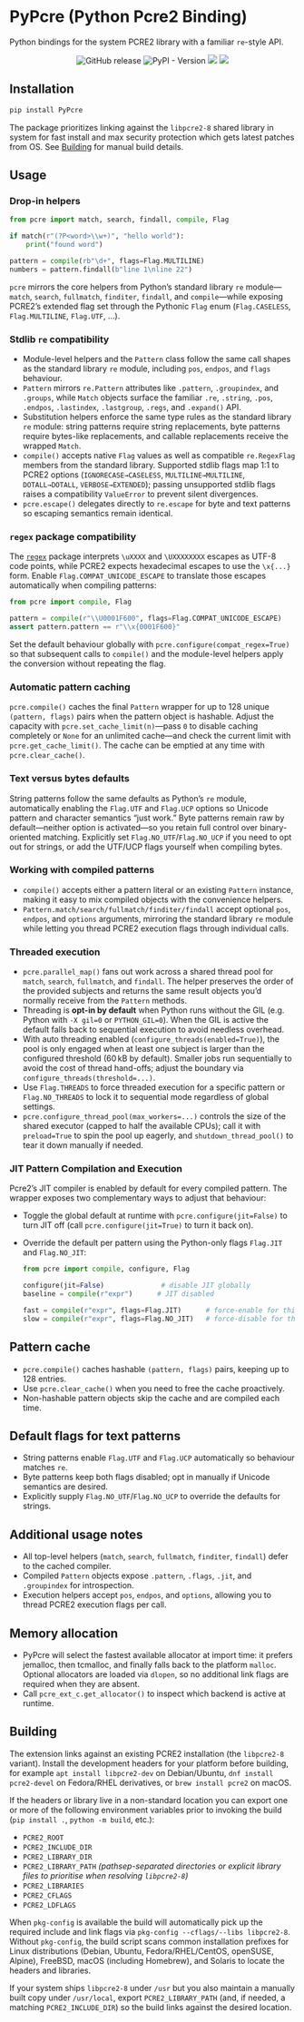 <!--
# SPDX-FileCopyrightText: 2025 ModelCloud.ai
# SPDX-FileCopyrightText: 2025 qubitium@modelcloud.ai
# SPDX-License-Identifier: Apache-2.0
# Contact: qubitium@modelcloud.ai, x.com/qubitium
-->

# PyPcre (Python Pcre2 Binding)

Python bindings for the system PCRE2 library with a familiar `re`-style API.

<p align="center">
    <a href="https://github.com/ModelCloud/PyPcre/releases" style="text-decoration:none;"><img alt="GitHub release" src="https://img.shields.io/github/release/ModelCloud/Pcre.svg"></a>
    <a href="https://pypi.org/project/PyPcre/" style="text-decoration:none;"><img alt="PyPI - Version" src="https://img.shields.io/pypi/v/PyPcre"></a>
    <!-- <a href="https://pepy.tech/projects/PyPcre" style="text-decoration:none;"><img src="https://static.pepy.tech/badge/PyPcre" alt="PyPI Downloads"></a> -->
    <a href="https://github.com/ModelCloud/PyPcre/blob/main/LICENSE"><img src="https://img.shields.io/pypi/l/PyPcre"></a>
    <a href="https://huggingface.co/modelcloud/"><img src="https://img.shields.io/badge/🤗%20Hugging%20Face-ModelCloud-%23ff8811.svg"></a>
</p>


## Installation

```bash
pip install PyPcre
```

The package prioritizes linking against the `libpcre2-8` shared library in system for fast install and max security protection which gets latest patches from OS. See [Building](#building) for manual build details.

## Usage

### Drop-in helpers

```python
from pcre import match, search, findall, compile, Flag

if match(r"(?P<word>\\w+)", "hello world"):
    print("found word")

pattern = compile(rb"\d+", flags=Flag.MULTILINE)
numbers = pattern.findall(b"line 1\nline 22")
```

`pcre` mirrors the core helpers from Python’s standard library `re` module—
`match`, `search`, `fullmatch`, `finditer`, `findall`, and `compile`—while
exposing PCRE2’s extended flag set through the Pythonic `Flag` enum
(`Flag.CASELESS`, `Flag.MULTILINE`, `Flag.UTF`, ...).

### Stdlib `re` compatibility

- Module-level helpers and the `Pattern` class follow the same call shapes as
  the standard library `re` module, including `pos`, `endpos`, and `flags`
  behaviour.
- `Pattern` mirrors `re.Pattern` attributes like `.pattern`, `.groupindex`,
  and `.groups`, while `Match` objects surface the familiar `.re`, `.string`,
  `.pos`, `.endpos`, `.lastindex`, `.lastgroup`, `.regs`, and `.expand()` API.
- Substitution helpers enforce the same type rules as the standard library
  `re` module: string patterns require string replacements, byte patterns
  require bytes-like replacements, and callable replacements receive the
  wrapped `Match`.
- `compile()` accepts native `Flag` values as well as compatible
  `re.RegexFlag` members from the standard library. Supported stdlib flags
  map 1:1 to PCRE2 options (`IGNORECASE→CASELESS`, `MULTILINE→MULTILINE`,
  `DOTALL→DOTALL`, `VERBOSE→EXTENDED`); passing unsupported stdlib flags
  raises a compatibility `ValueError` to prevent silent divergences.
- `pcre.escape()` delegates directly to `re.escape` for byte and text
  patterns so escaping semantics remain identical.

### `regex` package compatibility

The [`regex`](https://pypi.org/project/regex/) package interprets
`\uXXXX` and `\UXXXXXXXX` escapes as UTF-8 code points, while PCRE2 expects
hexadecimal escapes to use the `\x{...}` form. Enable `Flag.COMPAT_UNICODE_ESCAPE` to
translate those escapes automatically when compiling patterns:

```python
from pcre import compile, Flag

pattern = compile(r"\\U0001F600", flags=Flag.COMPAT_UNICODE_ESCAPE)
assert pattern.pattern == r"\\x{0001F600}"
```

Set the default behaviour globally with `pcre.configure(compat_regex=True)`
so that subsequent calls to `compile()` and the module-level helpers apply
the conversion without repeating the flag.

### Automatic pattern caching

`pcre.compile()` caches the final `Pattern` wrapper for up to 128
unique `(pattern, flags)` pairs when the pattern object is hashable. Adjust the capacity with `pcre.set_cache_limit(n)`—pass
`0` to disable caching completely or `None` for an unlimited cache—and
check the current limit with `pcre.get_cache_limit()`. The cache can be
emptied at any time with `pcre.clear_cache()`.

### Text versus bytes defaults

String patterns follow the same defaults as Python’s `re` module,
automatically enabling the `Flag.UTF` and `Flag.UCP` options so Unicode
pattern and character semantics “just work.” Byte patterns remain raw by
default—neither option is activated—so you retain full control over
binary-oriented matching. Explicitly set `Flag.NO_UTF`/`Flag.NO_UCP` if you
need to opt out for strings, or add the UTF/UCP flags yourself when compiling
bytes.

### Working with compiled patterns

- `compile()` accepts either a pattern literal or an existing `Pattern`
  instance, making it easy to mix compiled objects with the convenience
  helpers.
- `Pattern.match/search/fullmatch/finditer/findall` accept optional
  `pos`, `endpos`, and `options` arguments, mirroring the standard library
  `re` module while letting you thread PCRE2 execution flags through
  individual calls.

### Threaded execution

- `pcre.parallel_map()` fans out work across a shared thread pool for
  `match`, `search`, `fullmatch`, and `findall`. The helper preserves the
  order of the provided subjects and returns the same result objects you’d
  normally receive from the `Pattern` methods.
- Threading is **opt-in by default** when Python runs without the GIL
  (e.g. Python with `-X gil=0` or `PYTHON_GIL=0`). When the GIL is active the default falls
  back to sequential execution to avoid needless overhead.
- With auto threading enabled (`configure_threads(enabled=True)`), the pool
  is only engaged when at least one subject is larger than the configured
  threshold (60 kB by default). Smaller jobs run sequentially to avoid the
  cost of thread hand-offs; adjust the boundary via
  `configure_threads(threshold=...)`.
- Use `Flag.THREADS` to force threaded execution for a specific pattern or
  `Flag.NO_THREADS` to lock it to sequential mode regardless of global
  settings.
- `pcre.configure_thread_pool(max_workers=...)` controls the size of the
  shared executor (capped to half the available CPUs); call it with
  `preload=True` to spin the pool up eagerly, and `shutdown_thread_pool()`
  to tear it down manually if needed.

### JIT Pattern Compilation and Execution

Pcre2’s JIT compiler is enabled by default for every compiled pattern. The
wrapper exposes two complementary ways to adjust that behaviour:

- Toggle the global default at runtime with `pcre.configure(jit=False)` to
  turn JIT off (call `pcre.configure(jit=True)` to turn it back on).
- Override the default per pattern using the Python-only flags `Flag.JIT`
  and `Flag.NO_JIT`:

  ```python
  from pcre import compile, configure, Flag

  configure(jit=False)              # disable JIT globally
  baseline = compile(r"expr")      # JIT disabled

  fast = compile(r"expr", flags=Flag.JIT)      # force-enable for this pattern
  slow = compile(r"expr", flags=Flag.NO_JIT)   # force-disable for this pattern
  ```

## Pattern cache
- `pcre.compile()` caches hashable `(pattern, flags)` pairs, keeping up to 128 entries.
- Use `pcre.clear_cache()` when you need to free the cache proactively.
- Non-hashable pattern objects skip the cache and are compiled each time.

## Default flags for text patterns
- String patterns enable `Flag.UTF` and `Flag.UCP` automatically so behaviour matches `re`.
- Byte patterns keep both flags disabled; opt in manually if Unicode semantics are desired.
- Explicitly supply `Flag.NO_UTF`/`Flag.NO_UCP` to override the defaults for strings.

## Additional usage notes
- All top-level helpers (`match`, `search`, `fullmatch`, `finditer`, `findall`) defer to the cached compiler.
- Compiled `Pattern` objects expose `.pattern`, `.flags`, `.jit`, and `.groupindex` for introspection.
- Execution helpers accept `pos`, `endpos`, and `options`, allowing you to thread PCRE2 execution flags per call.

## Memory allocation
- PyPcre will select the fastest available allocator at import time: it
  prefers jemalloc, then tcmalloc, and finally falls back to the platform
  `malloc`. Optional allocators are loaded via `dlopen`, so no additional
  link flags are required when they are absent.
- Call `pcre_ext_c.get_allocator()` to inspect which backend is active at
  runtime.

## Building

The extension links against an existing PCRE2 installation (the `libpcre2-8`
variant). Install the development headers for your platform before building,
for example `apt install libpcre2-dev` on Debian/Ubuntu, `dnf install pcre2-devel`
on Fedora/RHEL derivatives, or `brew install pcre2` on macOS.

If the headers or library live in a non-standard location you can export one
or more of the following environment variables prior to invoking the build
(`pip install .`, `python -m build`, etc.):

- `PCRE2_ROOT`
- `PCRE2_INCLUDE_DIR`
- `PCRE2_LIBRARY_DIR`
- `PCRE2_LIBRARY_PATH` *(pathsep-separated directories or explicit library files to
  prioritise when resolving `libpcre2-8`)*
- `PCRE2_LIBRARIES`
- `PCRE2_CFLAGS`
- `PCRE2_LDFLAGS`

When `pkg-config` is available the build will automatically pick up the
required include and link flags via `pkg-config --cflags/--libs libpcre2-8`.
Without `pkg-config`, the build script scans common installation prefixes for
Linux distributions (Debian, Ubuntu, Fedora/RHEL/CentOS, openSUSE, Alpine),
FreeBSD, macOS (including Homebrew), and Solaris to locate the headers and
libraries.

If your system ships `libpcre2-8` under `/usr` but you also maintain a
manually built copy under `/usr/local`, export `PCRE2_LIBRARY_PATH` (and, if
needed, a matching `PCRE2_INCLUDE_DIR`) so the build links against the desired
location.
